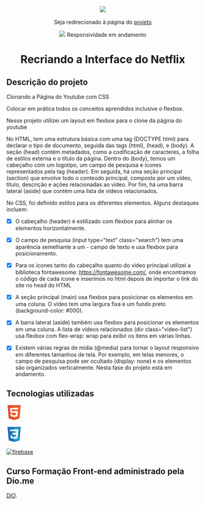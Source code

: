 
<p align="center">
    <img width="700" src="https://github.com/SuellenDiass/html-wikipedia-layout-moderno/assets/102911341/1ac127b3-34ec-4645-b104-1aad7b68f14e">
</p>

<p align="center">Seja redirecionado à página do 
<a href="https://css-layout-youtube-flexbox.suellensouza.repl.co/ " target="_blank">projeto</a></p>
 
<p align="center">
    <img src="http://img.shields.io/static/v1?label=STATUS&message=EM%20DESENVOLVIMENTO&color=GREEN&style=for-the-badge"/> Responsividade em andamento
</p>


<p> <h1 align="center">Recriando a Interface do Netflix</h1></p>

## Descrição do projeto 

<p align="justify">
 


Clonando a Página do Youtube com CSS

Colocar em prática todos os conceitos aprendidos  inclusive o flexbox.

Nesse projeto utilizei um layout em flexbox para o clone da página do youtube

No HTML,  tem uma estrutura básica com uma tag (DOCTYPE html) para declarar o tipo de documento, seguida das tags (html), (head), e (body). A seção (head) contém metadados, como a codificação de caracteres, a folha de estilos externa e o título da página. Dentro do (body), temos um cabeçalho com um logotipo, um campo de pesquisa e ícones representados pela tag (header). Em seguida, há uma seção principal (section) que envolve todo o conteúdo principal, composto por um vídeo, título, descrição e ações relacionadas ao vídeo. Por fim, há uma barra lateral (aside) que contém uma lista de vídeos relacionados.

No CSS, foi definido estilos para os diferentes elementos. Alguns destaques incluem:

- [x] O cabeçalho (header) é estilizado com flexbox para alinhar os elementos horizontalmente.
- [x] O campo de pesquisa (input type="text" class="search") tem uma aparência semelhante a um - campo de texto e usa flexbox para posicionamento.
- [x] Para os icones tanto do cabeçalho quanto do video principal utilizei a biblioteca fontawesome: https://fontawesome.com/, onde encontramos o código de cada icone e inserimos no html depois de importar o link do site no head do HTML
- [x] A seção principal (main) usa flexbox para posicionar os elementos em uma coluna. O vídeo tem uma largura fixa e um fundo preto (background-color: #000).
- [x] A barra lateral (aside) também usa flexbox para posicionar os elementos em uma coluna. A lista de vídeos relacionados (div class="video-list") usa flexbox com flex-wrap: wrap para exibir os itens em várias linhas.
- [x] Existem várias regras de mídia (@media) para tornar o layout responsivo em diferentes tamanhos de tela. Por exemplo, em telas menores, o campo de pesquisa pode ser ocultado (display: none) e os elementos são organizados verticalmente. Nesta fase do projeto está em andamento.


###

## Tecnologias utilizadas

<a href="#" target="_blank"> <img src="https://raw.githubusercontent.com/devicons/devicon/master/icons/html5/html5-original.svg" alt="html" width="40" height="40"/> </a> 

<a href="#" target="_blank"> <img src="https://raw.githubusercontent.com/devicons/devicon/master/icons/css3/css3-original.svg" alt="css" width="40" height="40"/> </a> 

<a href="#" target="_blank"> <img src="https://camo.githubusercontent.com/ee5225ba7c4338f1a1c10121ec32c396e1a4a2f5b0b58b6afd6d5c56ff5d6196/68747470733a2f2f63646e2e6a7364656c6976722e6e65742f67682f64657669636f6e732f64657669636f6e2f69636f6e732f7673636f64652f7673636f64652d6f726967696e616c2d776f72646d61726b2e737667" alt="firebase" width="40" height="40"/> </a>

###


## Curso Formação Front-end administrado pela Dio.me

 [DIO](https://www.dio.me/).
